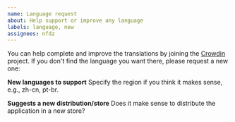 ```yaml
---
name: Language request
about: Help support or improve any language
labels: language, new
assignees: nfdz
---
```


You can help complete and improve the translations by joining the [Crowdin](https://crowdin.com/project/cryptool) project. If you don't find the language you want there, please request a new one:

**New languages to support**
Specify the region if you think it makes sense, e.g., zh-cn, pt-br.

**Suggests a new distribution/store**
Does it make sense to distribute the application in a new store?